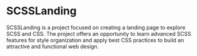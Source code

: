 # SCSSLanding
SCSSLanding is a project focused on creating a landing page to explore SCSS and CSS. The project offers an opportunity to learn advanced SCSS features for style organization and apply best CSS practices to build an attractive and functional web design.
